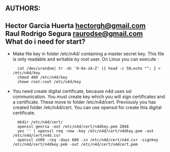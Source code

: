 AUTHORS:
--------
Hector Garcia Huerta hectorgh@gmail.com  
Raul Rodrigo Segura raurodse@gmail.com  
What do i need for start?
-------------------------
* Make file key in folder /etc/n4d/ containing a master secret key. This file is only readable and writable by root user. On Linux you can execute :

        cat /dev/urandom| tr -dc '0-9a-zA-Z' |{ head -c 50;echo ""; } > /etc/n4d/key  
        chmod 400 /etc/n4d/key  
        chown root:root /etc/n4d/key

* You need create digital certificate, because n4d uses ssl communication. You must create key which you will sign certificates and a certificate. These move to folder /etc/n4d/cert.
Previously you has created folder /etc/n4d/cert. You can use openssl for create this digital certificate.

        mkdir /etc/n4d/cert/
        openssl genrsa -out /etc/n4d/cert/n4dkey.pem 2048
        yes '' | openssl req -new -key /etc/n4d/cert/n4dkey.pem -out /etc/n4d/cert/n4d.csr
        openssl x509 -req -days 600 -in /etc/n4d/cert/n4d.csr -signkey /etc/n4d/cert/n4dkey.pem -out /etc/n4d/cert/n4dcert.pem

